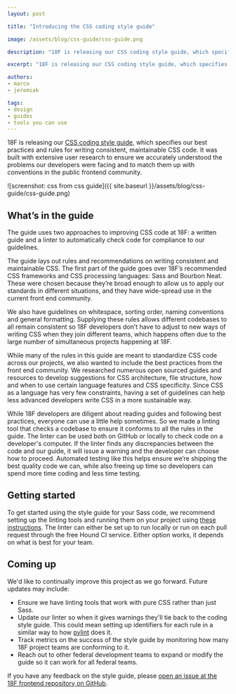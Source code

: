 ```yaml
---
layout: post

title: "Introducing the CSS coding style guide"

image: /assets/blog/css-guide/css-guide.png

description: "18F is releasing our CSS coding style guide, which specifies our best practices and rules for writing consistent, maintainable CSS code."

excerpt: "18F is releasing our CSS coding style guide, which specifies our best practices and rules for writing consistent, maintainable CSS code."

authors:
- marco
- jeremiak

tags:
- design
- guides
- tools you can use
---
```


18F is releasing our [CSS coding style guide](https://pages.18f.gov/frontend/css-coding-styleguide/), which specifies our best practices and rules for writing consistent, maintainable CSS code. It was built with extensive user research to ensure we accurately understood the problems our developers were facing and to match them up with conventions in the public frontend community.

![screenshot: css from css guide]({{ site.baseurl }}/assets/blog/css-guide/css-guide.png)

## What’s in the guide

The guide uses two approaches to improving CSS code at 18F: a written guide and a linter to automatically check code for compliance to our guidelines.

The guide lays out rules and recommendations on writing consistent and maintainable CSS. The first part of the guide goes over 18F’s recommended CSS frameworks and CSS processing languages: Sass and Bourbon Neat. These were chosen because they’re broad enough to allow us to apply our standards in different situations, and they have wide-spread use in the current front end community.

We also have guidelines on whitespace, sorting order, naming conventions and general formatting. Supplying these rules allows different codebases to all remain consistent so 18F developers don’t have to adjust to new ways of writing CSS when they join different teams, which happens often due to the large number of simultaneous projects happening at 18F.

While many of the rules in this guide are meant to standardize CSS code across our projects, we also wanted to include the best practices from the front end community. We researched numerous open sourced guides and resources to develop suggestions for CSS architecture, file structure, how and when to use certain language features and CSS specificity. Since CSS as a language has very few constraints, having a set of guidelines can help less advanced developers write CSS in a more sustainable way.

While 18F developers are diligent about reading guides and following best practices, everyone can use a little help sometimes. So we made a linting tool that checks a codebase to ensure it conforms to all the rules in the guide. The linter can be used both on GitHub or locally to check code on a developer's computer. If the linter finds any discrepancies between the code and our guide, it will issue a warning and the developer can choose how to proceed. Automated testing like this helps ensure we’re shipping the best quality code we can, while also freeing up time so developers can spend more time coding and less time testing.

## Getting started

To get started using the style guide for your Sass code, we recommend setting up the linting tools and running them on your project using [these instructions](https://pages.18f.gov/frontend/css-coding-styleguide/). The linter can either be set up to run locally or run on each pull request through the free Hound CI service. Either option works, it depends on what is best for your team.

## Coming up

We'd like to continually improve this project as we go forward. Future updates may include:

- Ensure we have linting tools that work with pure CSS rather than just Sass.
- Update our linter so when it gives warnings they'll tie back to the coding style guide. This could mean setting up identifiers for each rule in a similar way to how [pylint](http://www.pylint.org/) does it.
- Track metrics on the success of the style guide by monitoring how many 18F project teams are conforming to it.
- Reach out to other federal development teams to expand or modify the guide so it can work for all federal teams.

If you have any feedback on the style guide, please [open an issue at the 18F frontend repository on GitHub](https://github.com/18F/frontend/issues).
